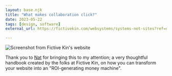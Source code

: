 ```yaml
---
layout: base.njk
title: "What makes collaboration click?"
date: 2023-05-22
tags: [design, software]
external_url: https://fictivekin.com/websystems/systems-not-sites?ref=daniel.pizza

---
```


![Screenshot from Fictive Kin's website](/assets/links/figma-collaboration.avif "Screenshot from Fictive Kin's website")

Thank you to [Nat](http://ndevalliere.com/?ref=daniel.pizza "Nathalie de Valliere") for bringing this to my attention; a very thoughtful handbook created by the folks at Fictive Kin, on how you can transform your website into an "ROI-generating money machine".
